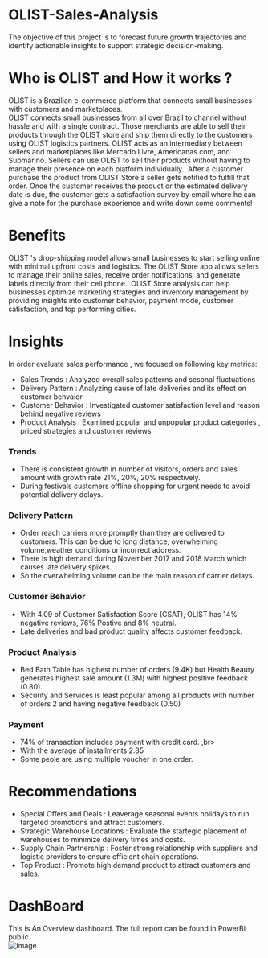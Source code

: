 # OLIST-Sales-Analysis
The objective of this project is to forecast future growth trajectories and identify actionable insights to support strategic decision-making.
# Who is OLIST and How it works ? 
OLIST is a Brazilian e-commerce platform that connects small businesses with customers and marketplaces. <br> OLIST connects small businesses from all over Brazil to channel without hassle and with a single contract. Those merchants are able to sell their products through the OLIST store and ship them directly to the customers using OLIST logistics partners.
OLIST acts as an intermediary between sellers and marketplaces like Mercado Livre, Americanas.com, and Submarino. Sellers can use OLIST to sell their products without having to manage their presence on each platform individually. 
After a customer purchase the product from OLIST Store a seller gets notified to fulfill that order. Once the customer receives the product or the estimated delivery date is due, the customer gets a satisfaction survey by email where he can give a note for the purchase experience and write down some comments!
# Benefits 
OLIST 's drop-shipping model allows small businesses to start selling online with minimal upfront costs and logistics.
The OLIST Store app allows sellers to manage their online sales, receive order notifications, and generate labels directly from their cell phone. 
OLIST Store analysis can help businesses optimize marketing strategies and inventory management by providing insights into customer behavior, payment mode, customer satisfaction, and top performing cities. 
# Insights
In order evaluate sales performance , we focused on following key metrics:
* Sales Trends : Analyzed overall sales patterns and sesonal fluctuations <br>
* Delivery Pattern : Analyzing cause of late deliveries and its effect on customer behvaior <br>
* Customer Behavior : Investigated customer satisfaction level and reason behind negative reviews <br>
* Product Analysis : Examined popular and unpopular product categories , priced strategies and customer reviews <br>
 
 ### Trends 
   * There is consistent growth in number of visitors, orders and sales amount with growth rate 21%, 20%, 20% respectively. <br>
   * During festivals customers offline shopping for urgent needs to avoid potential delivery delays. <br>
 ### Delivery Pattern
   * Order reach carriers more promptly than they are delivered to customers. This can be due to long distance, overwhelming volume,weather conditions or incorrect address.
   * There is high demand during November 2017 and 2018 March which causes late delivery spikes.
   * So the overwhelming volume can be the main reason of carrier delays.
 ### Customer Behavior 
   * With 4.09 of Customer Satisfaction Score (CSAT), OLIST has 14% negative reviews, 76% Postive and 8% neutral. <br>
   * Late deliveries and bad product quality affects customer feedback.
 ### Product Analysis 
   * Bed Bath Table has highest number of orders (9.4K) but Health Beauty generates highest sale amount (1.3M) with highest positive feedback (0.80).<br>
   * Security and Services is least popular among all products with number of orders 2 and having negative feedback (0.50)

 ### Payment
   * 74% of transaction includes payment with credit card. ,br>
   * With the average of installments 2.85 <br>
   * Some peole are using multiple voucher in one order.

# Recommendations
 * Special Offers and Deals : Leaverage seasonal events holidays to run targeted promotions and attract customers.
 * Strategic Warehouse Locations : Evaluate the startegic placement of warehouses to minimize delivery times and costs.
 * Supply Chain Partnership : Foster strong relationship with suppliers and logistic providers to ensure efficient chain operations.
 * Top Product : Promote high demand product to attract customers and sales.  

# DashBoard 
This is An Overview dashboard. The full report can be found in PowerBi public. 
<br>
![image](https://github.com/user-attachments/assets/2e080723-d37e-4794-9f69-045c50e8e147)



